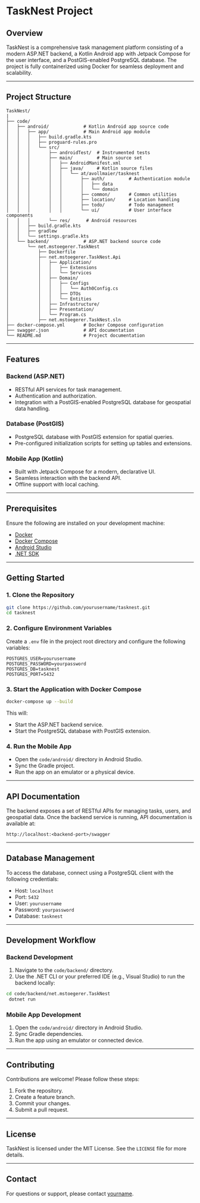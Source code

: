 # TaskNest Project

## Overview
TaskNest is a comprehensive task management platform consisting of a modern ASP.NET backend, a Kotlin Android app with Jetpack Compose for the user interface, and a PostGIS-enabled PostgreSQL database. The project is fully containerized using Docker for seamless deployment and scalability.

---

## Project Structure

```
TaskNest/
|
├── code/
│   ├── android/             # Kotlin Android app source code
│   │   ├── app/             # Main Android app module
│   │   │   ├── build.gradle.kts
│   │   │   ├── proguard-rules.pro
│   │   │   └── src/
│   │   │       ├── androidTest/  # Instrumented tests
│   │   │       ├── main/         # Main source set
│   │   │       │   ├── AndroidManifest.xml
│   │   │       │   ├── java/     # Kotlin source files
│   │   │       │   │   └── at/avollmaier/tasknest
│   │   │       │   │       ├── auth/         # Authentication module
│   │   │       │   │       │   ├── data
│   │   │       │   │       │   └── domain
│   │   │       │   │       ├── common/       # Common utilities
│   │   │       │   │       ├── location/     # Location handling
│   │   │       │   │       ├── todo/         # Todo management
│   │   │       │   │       └── ui/           # User interface components
│   │   │       └── res/      # Android resources
│   │   ├── build.gradle.kts
│   │   ├── gradlew
│   │   └── settings.gradle.kts
│   └── backend/             # ASP.NET backend source code
│       └── net.mstoegerer.TaskNest
│           ├── Dockerfile
│           ├── net.mstoegerer.TaskNest.Api
│           │   ├── Application/
│           │   │   ├── Extensions
│           │   │   └── Services
│           │   ├── Domain/
│           │   │   ├── Configs
│           │   │   │   └── Auth0Config.cs
│           │   │   ├── DTOs
│           │   │   └── Entities
│           │   ├── Infrastructure/
│           │   ├── Presentation/
│           │   └── Program.cs
│           ├── net.mstoegerer.TaskNest.sln
├── docker-compose.yml       # Docker Compose configuration
├── swagger.json             # API documentation
└── README.md                # Project documentation
```

---

## Features

### Backend (ASP.NET)
- RESTful API services for task management.
- Authentication and authorization.
- Integration with a PostGIS-enabled PostgreSQL database for geospatial data handling.

### Database (PostGIS)
- PostgreSQL database with PostGIS extension for spatial queries.
- Pre-configured initialization scripts for setting up tables and extensions.

### Mobile App (Kotlin)
- Built with Jetpack Compose for a modern, declarative UI.
- Seamless interaction with the backend API.
- Offline support with local caching.

---

## Prerequisites

Ensure the following are installed on your development machine:
- [Docker](https://www.docker.com/)
- [Docker Compose](https://docs.docker.com/compose/)
- [Android Studio](https://developer.android.com/studio)
- [.NET SDK](https://dotnet.microsoft.com/download)

---

## Getting Started

### 1. Clone the Repository

```bash
git clone https://github.com/yourusername/tasknest.git
cd tasknest
```

### 2. Configure Environment Variables

Create a `.env` file in the project root directory and configure the following variables:

```
POSTGRES_USER=yourusername
POSTGRES_PASSWORD=yourpassword
POSTGRES_DB=tasknest
POSTGRES_PORT=5432
```

### 3. Start the Application with Docker Compose

```bash
docker-compose up --build
```

This will:
- Start the ASP.NET backend service.
- Start the PostgreSQL database with PostGIS extension.

### 4. Run the Mobile App

- Open the `code/android/` directory in Android Studio.
- Sync the Gradle project.
- Run the app on an emulator or a physical device.

---

## API Documentation

The backend exposes a set of RESTful APIs for managing tasks, users, and geospatial data. Once the backend service is running, API documentation is available at:

```
http://localhost:<backend-port>/swagger
```

---

## Database Management

To access the database, connect using a PostgreSQL client with the following credentials:

- Host: `localhost`
- Port: `5432`
- User: `yourusername`
- Password: `yourpassword`
- Database: `tasknest`

---

## Development Workflow

### Backend Development
1. Navigate to the `code/backend/` directory.
2. Use the .NET CLI or your preferred IDE (e.g., Visual Studio) to run the backend locally:

```bash
cd code/backend/net.mstoegerer.TaskNest
 dotnet run
```

### Mobile App Development
1. Open the `code/android/` directory in Android Studio.
2. Sync Gradle dependencies.
3. Run the app using an emulator or connected device.

---

## Contributing

Contributions are welcome! Please follow these steps:
1. Fork the repository.
2. Create a feature branch.
3. Commit your changes.
4. Submit a pull request.

---

## License

TaskNest is licensed under the MIT License. See the `LICENSE` file for more details.

---

## Contact

For questions or support, please contact [yourname](mailto:yourname@example.com).

